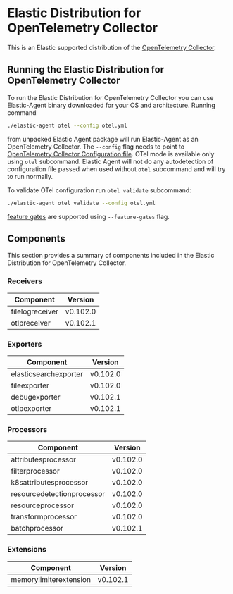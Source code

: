 # Elastic Distribution for OpenTelemetry Collector

This is an Elastic supported distribution of the [OpenTelemetry Collector](https://github.com/open-telemetry/opentelemetry-collector).

## Running the Elastic Distribution for OpenTelemetry Collector

To run the Elastic Distribution for OpenTelemetry Collector you can use Elastic-Agent binary downloaded for your OS and architecture. 
Running command 

```bash
./elastic-agent otel --config otel.yml
```

from unpacked Elastic Agent package will run Elastic-Agent as an OpenTelemetry Collector. The `--config` flag needs to point to [OpenTelemetry Collector Configuration file](https://opentelemetry.io/docs/collector/configuration/). OTel mode is available only using `otel` subcommand. Elastic Agent will not do any autodetection of configuration file passed when used without `otel` subcommand and will try to run normally.


To validate OTel configuration run `otel validate` subcommand:

```bash
./elastic-agent otel validate --config otel.yml
```

[feature gates](https://github.com/open-telemetry/opentelemetry-collector/blob/main/featuregate/README.md#controlling-gates) are supported using `--feature-gates` flag.

## Components

This section provides a summary of components included in the Elastic Distribution for OpenTelemetry Collector.


### Receivers

| Component | Version |
|---|---|
| filelogreceiver | v0.102.0|
| otlpreceiver | v0.102.1|




### Exporters

| Component | Version |
|---|---|
| elasticsearchexporter | v0.102.0|
| fileexporter | v0.102.0|
| debugexporter | v0.102.1|
| otlpexporter | v0.102.1|




### Processors

| Component | Version |
|---|---|
| attributesprocessor | v0.102.0|
| filterprocessor | v0.102.0|
| k8sattributesprocessor | v0.102.0|
| resourcedetectionprocessor | v0.102.0|
| resourceprocessor | v0.102.0|
| transformprocessor | v0.102.0|
| batchprocessor | v0.102.1|




### Extensions

| Component | Version |
|---|---|
| memorylimiterextension | v0.102.1|


